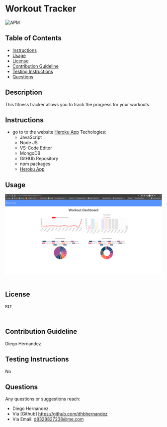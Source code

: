 # Workout Tracker
![APM](https://img.shields.io/apm/l/pack)
​
## Table of Contents
* [Instructions](#Instructions)
* [Usage](#Usage)
* [License](#license)
* [Contribution Guideline](#Contribution-Guideline)
* [Testing Instructions](#Testing-Instructions)
* [Questions](#Questions)
​
## Description 
This fitness tracker allows you to track the progress for your workouts.

## Instructions
* go to to the website [Heroku App](https://secret-meadow-96322.herokuapp.com/)
​​
Techologies:
    - JavaScript
    - Node JS
    - VS-Code Editor
    - MongoDB
    - GitHUb Repository
    - npm packages
    - [Heroku App](https://secret-meadow-96322.herokuapp.com/)
​
​
## Usage 
[![Watch the video](https://github.com/dhbhernandez/workout-tracker/blob/main/workout-tracker-graph.png)](https://youtu.be/5tTict3qYoI)
​
## License
    MIT
​
## Contribution Guideline

Diego Hernandez
## Testing Instructions
No
## Questions
Any questions or suggestions reach:

* Diego Hernandez
* Via [Github] https://github.com/dhbhernandez
* Via Email: d8328827238@me.com
